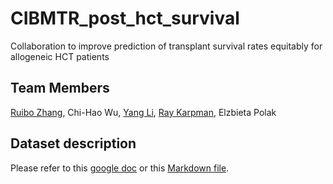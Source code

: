 # CIBMTR_post_hct_survival

Collaboration to improve prediction of transplant survival rates equitably for allogeneic HCT patients

## Team Members

[Ruibo Zhang](https://www.linkedin.com/in/ruibo-zhang-b901161a1/), Chi-Hao Wu, [Yang Li](https://www.linkedin.com/in/yang-li-9018571b9/), [Ray Karpman](https://www.linkedin.com/in/rachel-karpman/), Elzbieta Polak

## Dataset description

Please refer to this [google doc](https://docs.google.com/document/d/1kk4Rym6FYjPDXt6weWp9CQHLJprUmqq-LM3-46bOarc/edit?usp=sharing) or this [Markdown file](DatasetDescription.md).
